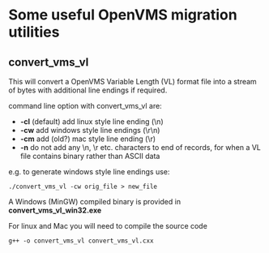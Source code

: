 # Some useful OpenVMS migration utilities

## convert_vms_vl

This will convert a OpenVMS Variable Length (VL) format file into
a stream of bytes with additional line endings if required.

command line option with convert_vms_vl are:
*   **-cl**   (default) add linux style line ending (\n)
*   **-cw**   add windows style line endings (\r\n)
*   **-cm**   add (old?) mac style line ending (\r)
*   **-n**    do not add any \n, \r etc. characters to end of records, for when a VL file contains binary rather than ASCII data

e.g. to generate windows style line endings use:

    ./convert_vms_vl -cw orig_file > new_file

A Windows (MinGW) compiled binary is provided in  **convert_vms_vl_win32.exe**

For linux and Mac you will need to compile the source code

    g++ -o convert_vms_vl convert_vms_vl.cxx

